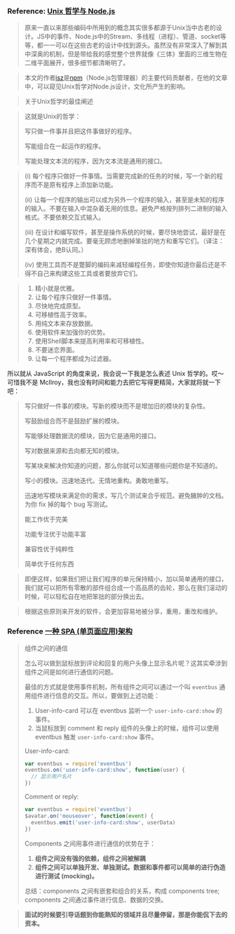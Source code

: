 ### Reference: [Unix 哲学与 Node.js](https://github.com/livoras/blog/issues/2)

> 原来一直以来那些编码中所用到的概念其实很多都源于Unix当中古老的设计。JS中的事件、Node.js中的Stream、多线程（进程）、管道、socket等等，都一一可以在这些古老的设计中找到源头。虽然没有非常深入了解到其中深奥的机制，但是带给我的感觉整个世界就像《三体》里面的三维生物在二维平面展开，很多细节都清晰明了。

>本文的作者[isz](http://blog.izs.me/)是[npm](https://github.com/npm/npm)（Node.js包管理器）的主要代码贡献者，在他的文章中，可以窥见Unix哲学对Node.js设计，文化所产生的影响。

> 关于Unix哲学的最佳阐述

> 这就是Unix的哲学：
>
> 写只做一件事并且把这件事做好的程序。
>
> 写能组合在一起运作的程序。
>
> 写能处理文本流的程序，因为文本流是通用的接口。

> (i) 每个程序只做好一件事情。当需要完成新的任务的时候，写一个新的程序而不是原有程序上添加新功能。
>
> (ii) 让每一个程序的输出可以成为另外一个程序的输入，甚至是未知的程序的输入。不要在输入中混杂着无用的信息。避免严格按列排列二进制的输入格式。不要依赖交互式输入。
>
> (iii) 在设计和编写软件，甚至是操作系统的时候，要尽快地尝试，最好是在几个星期之内就完成。要毫无顾虑地删掉笨拙的地方和重写它们。（译注：深有体会，绝B认同。）
>
> (iv) 使用工具而不是蹩脚的编码来减轻编程任务，即使你知道你最后还是不得不自己来构建这些工具或者要放弃它们。

>1. 精小就是优雅。
>2. 让每个程序只做好一件事情。
>3. 尽快地完成原型。
>4. 可移植性高于效率。
>5. 用纯文本来存放数据。
>6. 使用软件来加强你的优势。
>7. 使用Shell脚本来提高利用率和可移植性。
>8. 不要迷恋界面。
>9. 让每一个程序都成为过滤器。

所以就从 JavaScript 的角度来说，我会说一下我是怎么表述 Unix 哲学的。哎～可惜我不是 McIlroy，我也没有时间和能力去把它写得更精简，大家就将就一下吧：

> 写只做好一件事的模块。写新的模块而不是增加旧的模块的复杂性。
>
> 写鼓励组合而不是鼓励扩展的模块。
>
> 写能够处理数据流的模块，因为它是通用的接口。
>
> 写对数据来源和去向都无知的模块。
>
> 写某块来解决你知道的问题，那么你就可以知道哪些问题你是不知道的。
>
> 写小的模块。迅速地迭代。无情地重构。勇敢地重写。
>
> 迅速地写模块来满足你的需求，写几个测试来合乎规范。避免臃肿的文档。为你 fix 掉的每个 bug 写测试。
>
> 能工作优于完美
>
> 功能专注优于功能丰富
>
> 兼容性优于纯粹性
>
> 简单优于任何东西

>即便这样，如果我们把让我们程序的单元保持精小，加以简单通用的接口，我们就可以把所有零散的部件组合成一个高品质的齿轮，那么在我们滚动的时候，可以轻松自在地把笨拙的部分换出去。

> 根据这些原则来开发的软件，会更加容易地被分享，重用，重改和维护。

### Reference [一种 SPA (单页面应用)架构](https://github.com/livoras/blog/issues/3)

> 组件之间的通信
>
> 怎么可以做到鼠标放到评论和回复的用户头像上显示名片呢？这其实牵涉到组件之间是如何进行通信的问题。
>
> 最佳的方式就是使用事件机制，所有组件之间可以通过一个叫 `eventbus` 通用组件进行信息的交互。所以，要做到上述功能：
>
> 1. User-info-card 可以在 eventbus 监听一个 `user-info-card:show` 的事件。
> 2. 当鼠标放到 comment 和 reply 组件的头像上的时候，组件可以使用 eventbus 触发 `user-info-card:show` 事件。
>
> User-info-card:
>
> ```javascript
> var eventbus = require('eventbus')
> eventbus.on('user-info-card:show', function(user) {
>   // 显示用户名片
> })
> ```
>
> Comment or reply:
>
> ```javascript
> var eventbus = require('eventbus')
> $avatar.on('mouseover', function(event) {
>   eventbus.emit('user-info-card:show', userData)
> })
> ```
>
> Components 之间用事件进行通信的优势在于：
>
> 1. **组件之间没有强的依赖，组件之间被解耦**
> 2. **组件之间可以单独开发、单独测试。数据和事件都可以简单的进行伪造进行测试 (mocking)。**
>
> 总结：components 之间有嵌套和组合的关系，构成 components tree; components 之间通过事件进行信息、数据的交换。

> **面试的时候要引导话题到你能熟知的领域并且尽量停留，那是你能侃下去的资本。**



